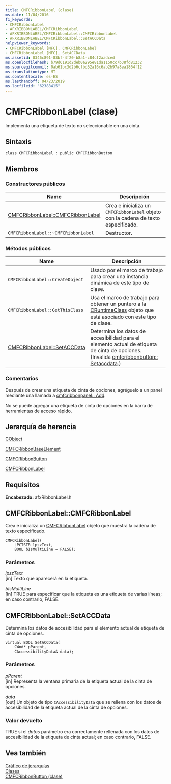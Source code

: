 ```yaml
---
title: CMFCRibbonLabel (clase)
ms.date: 11/04/2016
f1_keywords:
- CMFCRibbonLabel
- AFXRIBBONLABEL/CMFCRibbonLabel
- AFXRIBBONLABEL/CMFCRibbonLabel::CMFCRibbonLabel
- AFXRIBBONLABEL/CMFCRibbonLabel::SetACCData
helpviewer_keywords:
- CMFCRibbonLabel [MFC], CMFCRibbonLabel
- CMFCRibbonLabel [MFC], SetACCData
ms.assetid: 0346c891-83bf-4f20-b8a1-c84cf2aadced
ms.openlocfilehash: b79d6191d2deb0a295e81da1150cc7b38fd81232
ms.sourcegitcommit: 0ab61bc3d2b6cfbd52a16c6ab2b97a8ea1864f12
ms.translationtype: MT
ms.contentlocale: es-ES
ms.lasthandoff: 04/23/2019
ms.locfileid: "62388415"
---
```

# <a name="cmfcribbonlabel-class"></a>CMFCRibbonLabel (clase)

Implementa una etiqueta de texto no seleccionable en una cinta.

## <a name="syntax"></a>Sintaxis

```
class CMFCRibbonLabel : public CMFCRibbonButton
```

## <a name="members"></a>Miembros

### <a name="public-constructors"></a>Constructores públicos

|Name|Descripción|
|----------|-----------------|
|[CMFCRibbonLabel::CMFCRibbonLabel](#cmfcribbonlabel)|Crea e inicializa un `CMFCRibbonLabel` objeto con la cadena de texto especificado.|
|`CMFCRibbonLabel::~CMFCRibbonLabel`|Destructor.|

### <a name="public-methods"></a>Métodos públicos

|Name|Descripción|
|----------|-----------------|
|`CMFCRibbonLabel::CreateObject`|Usado por el marco de trabajo para crear una instancia dinámica de este tipo de clase.|
|`CMFCRibbonLabel::GetThisClass`|Usa el marco de trabajo para obtener un puntero a la [CRuntimeClass](../../mfc/reference/cruntimeclass-structure.md) objeto que está asociado con este tipo de clase.|
|[CMFCRibbonLabel::SetACCData](#setaccdata)|Determina los datos de accesibilidad para el elemento actual de etiqueta de cinta de opciones. (Invalida [cmfcribbonbutton:: Setaccdata](../../mfc/reference/cmfcribbonbutton-class.md#setaccdata).)|

### <a name="remarks"></a>Comentarios

Después de crear una etiqueta de cinta de opciones, agréguelo a un panel mediante una llamada a [cmfcribbonpanel:: Add](../../mfc/reference/cmfcribbonpanel-class.md#add).

No se puede agregar una etiqueta de cinta de opciones en la barra de herramientas de acceso rápido.

## <a name="inheritance-hierarchy"></a>Jerarquía de herencia

[CObject](../../mfc/reference/cobject-class.md)

[CMFCRibbonBaseElement](../../mfc/reference/cmfcribbonbaseelement-class.md)

[CMFCRibbonButton](../../mfc/reference/cmfcribbonbutton-class.md)

[CMFCRibbonLabel](../../mfc/reference/cmfcribbonlabel-class.md)

## <a name="requirements"></a>Requisitos

**Encabezado:** afxRibbonLabel.h

##  <a name="cmfcribbonlabel"></a>  CMFCRibbonLabel::CMFCRibbonLabel

Crea e inicializa un [CMFCRibbonLabel](../../mfc/reference/cmfcribbonlabel-class.md) objeto que muestra la cadena de texto especificado.

```
CMFCRibbonLabel(
    LPCTSTR lpszText,
    BOOL bIsMultiLine = FALSE);
```

### <a name="parameters"></a>Parámetros

*lpszText*<br/>
[in] Texto que aparecerá en la etiqueta.

*bIsMultiLine*<br/>
[in] TRUE para especificar que la etiqueta es una etiqueta de varias líneas; en caso contrario, FALSE.

##  <a name="setaccdata"></a>  CMFCRibbonLabel::SetACCData

Determina los datos de accesibilidad para el elemento actual de etiqueta de cinta de opciones.

```
virtual BOOL SetACCData(
    CWnd* pParent,
    CAccessibilityData& data);
```

### <a name="parameters"></a>Parámetros

*pParent*<br/>
[in] Representa la ventana primaria de la etiqueta actual de la cinta de opciones.

*data*<br/>
[out] Un objeto de tipo `CAccessibilityData` que se rellena con los datos de accesibilidad de la etiqueta actual de la cinta de opciones.

### <a name="return-value"></a>Valor devuelto

TRUE si el *datos* parámetro era correctamente rellenada con los datos de accesibilidad de la etiqueta de cinta actual; en caso contrario, FALSE.

## <a name="see-also"></a>Vea también

[Gráfico de jerarquías](../../mfc/hierarchy-chart.md)<br/>
[Clases](../../mfc/reference/mfc-classes.md)<br/>
[CMFCRibbonButton (clase)](../../mfc/reference/cmfcribbonbutton-class.md)
